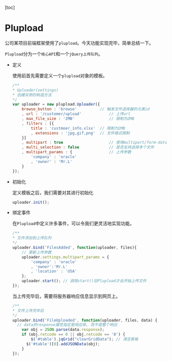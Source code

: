 [toc]

# Plupload

公司某项目前端框架使用了`plupload`。今天功能实现完毕，简单总结一下。

`Plupload`分为一个`核心API`和一个`jQuery上传队列`。

- 定义

  使用前首先需要定义一个`plupload`对象的模板。

  ``` js
  /**
  * Uploader(settings)
  * 创建实例的构造方法
  */
  var uploader = new plupload.Uploader({
      browse_button : 'browse'			// 触发文件选择器的元素id
      , url : '/customer/upload'			// 上传url
      , max_file_size : '2MB'				// 限制为2MB
      , filters : [{
          title : 'custmoer_info.xlsx'	// 限制为2MB
          , extensions : 'jpg,gif,png'	// 文件格式限制
      }]
      , multipart : true 					// 使用multipart/form-data形式上传文件
      , multi_selection : false 			// 是否支持选择多个文件
      , multipart_params : {				// 上传参数
          'company' : 'oracle'
          , 'owner' : 'Mr.L'
      }
  });
  ```

- 初始化

  定义模板之后，我们需要对其进行初始化

  ``` javascript
  uploader.init();
  ```

- 绑定事件

  在`Plupload`中定义许多事件，可以令我们更灵活地实现功能。

  ``` javascript
  /**
  * 文件添加到上传队列
  */
  uploader.bind('FilesAdded', function(uploader, files){
      // 更新上传参数
      uploader.settings.multipart_params = {
          'company' : 'oracle'
          , 'owner':'Mr.L'
          , 'location' : 'USA'
      };
      uploader.start(); // 调用start()后Plupload才会开始上传文件
  });
  
  ```

  当上传完毕后，需要将服务器响应信息显示到网页上。

  ``` javascript
  /**
  * 文件上传完毕后
  */
  uploader.bind('FileUploaded', function(uploader, files, data) {
  	// data的response属性指定是响应体, 而不是整个响应
      var obj = JSON.parse(data.response);
      if (obj.retcode == 0 || obj.retcode == '0') {
          $('#table').jqGrid("clearGridData"); // 清空表格
  		$('#table')[0].addJSONData(obj);
      }
  });
  ```

  